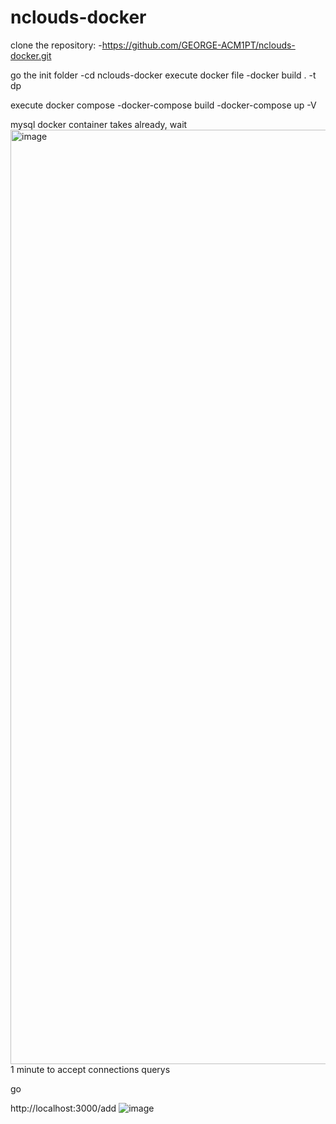 # nclouds-docker
clone the repository:
-https://github.com/GEORGE-ACM1PT/nclouds-docker.git

go the init folder
-cd nclouds-docker
execute docker file 
-docker build . -t dp

execute docker compose 
-docker-compose build
-docker-compose up -V

mysql docker container takes already, wait 
<img width="1495" alt="image" src="https://user-images.githubusercontent.com/36509177/170831505-967ad5f6-bed6-4c89-95dd-169991de187a.png">
 1 minute to accept connections querys


go 

http://localhost:3000/add
![image](https://user-images.githubusercontent.com/36509177/170831539-f1e770b7-23d4-43de-bba2-600e251351a0.png)

